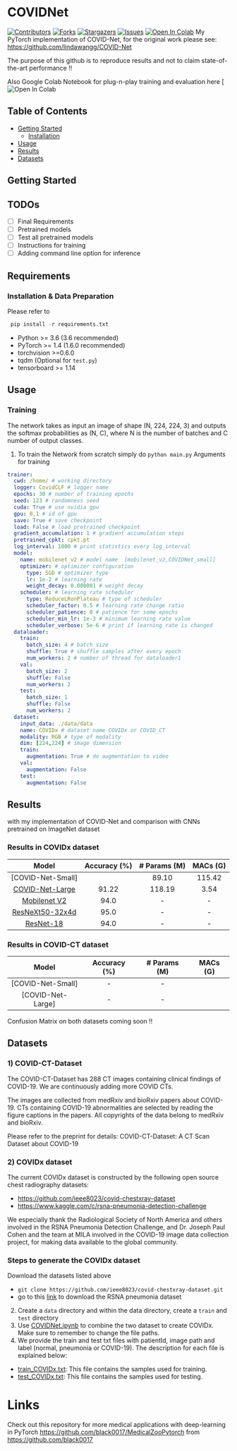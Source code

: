 # COVIDNet

[![Contributors][contributors-shield]][contributors-url]
[![Forks][forks-shield]][forks-url]
[![Stargazers][stars-shield]][stars-url]
[![Issues][issues-shield]][issues-url]
[![Open In Colab](https://colab.research.google.com/assets/colab-badge.svg)](https://colab.research.google.com/github/IliasPap/COVIDNet/blob/master/COVIDNet.ipynb#scrollTo=G9t--VlR7_F6)
My PyTorch implementation of COVID-Net, for the original work please see: https://github.com/lindawangg/COVID-Net

The purpose of this github is to reproduce results and not to claim state-of-the-art performance !!

Also Google Colab Notebook for plug-n-play training and evaluation here [![Open In Colab](https://colab.research.google.com/github/IliasPap/COVIDNet/blob/master/COVIDNet.ipynb#scrollTo=G9t--VlR7_F6)


## Table of Contents

* [Getting Started](#getting-started)
  * [Installation](#installation)
* [Usage](#usage)
* [Results](#results)
* [Datasets](#datasets)


<!-- GETTING STARTED -->
## Getting Started



## TODOs

- [ ] Final Requirements
- [ ] Pretrained models
- [ ] Test all pretrained models
- [ ] Instructions for training 
- [ ] Adding command line option for inference

## Requirements

### Installation & Data Preparation

Please refer to 
```python
 pip install -r requirements.txt
```




* Python >= 3.6 (3.6 recommended)
* PyTorch >= 1.4 (1.6.0 recommended)
* torchvision >=0.6.0  
* tqdm (Optional for `test.py`)
* tensorboard >= 1.14 
<!-- USAGE EXAMPLES -->
## Usage

### Training

The network takes as input an image of shape (N, 224, 224, 3) and outputs the softmax probabilities as (N, C), where N is the number of batches and C number of output classes.

1. To train the Network from scratch simply do `python main.py` 
 Arguments for training 
```yaml
trainer:
  cwd: /home/ # working directory
  logger: CovidCLF # logger name
  epochs: 30 # number of training epochs
  seed: 123 # randomness seed
  cuda: True # use nvidia gpu
  gpu: 0,1 # id of gpu
  save: True # save checkpoint
  load: False # load pretrained checkpoint
  gradient_accumulation: 1 # gradient accumulation steps
  pretrained_cpkt: cpkt.pt
  log_interval: 1000 # print statistics every log_interval
  model:
    name: mobilenet_v2 # model name  [mobilenet_v2,COVIDNet_small]
    optimizer: # optimizer configuration
      type: SGD # optimizer type
      lr: 1e-2 # learning rate
      weight_decay: 0.000001 # weight decay
    scheduler: # learning rate scheduler
      type: ReduceLRonPlateau # type of scheduler
      scheduler_factor: 0.5 # learning rate change ratio
      scheduler_patience: 0 # patience for some epochs
      scheduler_min_lr: 1e-3 # minimum learning rate value
      scheduler_verbose: 5e-6 # print if learning rate is changed
  dataloader:
    train:
      batch_size: 4 # batch size
      shuffle: True # shuffle samples after every epoch
      num_workers: 2 # number of thread for dataloader1
    val:
      batch_size: 2
      shuffle: False
      num_workers: 2
    test:
      batch_size: 1
      shuffle: False
      num_workers: 2
  dataset:
    input_data: ./data/data
    name: COVIDx # dataset name COVIDx or COVID_CT
    modality: RGB # type of modality
    dim: [224,224] # image dimension
    train:
      augmentation: True # do augmentation to video
    val:
      augmentation: False
    test:
      augmentation: False
```

<!-- RESULTS -->
## Results 


with my   implementation  of COVID-Net and comparison with CNNs pretrained on ImageNet dataset


### Results in COVIDx  dataset 


|    Model        | Accuracy (%) | # Params (M) | MACs (G) |      
|:------------:|:------------:|:--------:|:-------------------:|
 | [COVID-Net-Small] |    |   89.10      |     115.42   |   2.26   |  
 |   [COVID-Net-Large](https://drive.google.com/open?id=1-3SKFua_wFl2_aAQMIrj2FhowTX8B551) |   91.22      |     118.19   |   3.54   | 
 |   [Mobilenet V2   ](https://drive.google.com/open?id=19J-1bW6wPl7Kmm0pNagehlM1zk9m37VV) |   94.0       |     -   |   -      |
 |   [ResNeXt50-32x4d](https://drive.google.com/open?id=1-BLolPNYMVWSY0Xnm8Y8wjQCapXiPnLx) |   95.0       |     -   |   -      |
 | [ResNet-18](https://drive.google.com/open?id=1wxo4gkNGyrhR-1PG8Vr1hj65MfSAHOgJ)   |   94.0       |     -   |   -       |

### Results in COVID-CT  dataset 


|  Model       | Accuracy (%) | # Params (M) | MACs (G) | 
|:------------:|:------------:|:--------:|:-------------------:|
|    [COVID-Net-Small]  |     -   |  -   |  |
|     [COVID-Net-Large]     |     -   |   -  |  |


Confusion Matrix on both datasets coming soon !!




<!-- Datasets -->
## Datasets
### 1) COVID-CT-Dataset

The COVID-CT-Dataset has 288 CT images containing clinical findings of COVID-19. We are continuously adding more COVID CTs.

The images are collected from medRxiv and bioRxiv papers about COVID-19. CTs containing COVID-19 abnormalities are selected by reading the figure captions in the papers. All copyrights of the data belong to medRxiv and bioRxiv.

Please refer to the preprint for details: COVID-CT-Dataset: A CT Scan Dataset about COVID-19

### 2) COVIDx  dataset 


The current COVIDx dataset is constructed by the following open source chest radiography datasets:
* https://github.com/ieee8023/covid-chestxray-dataset
* https://www.kaggle.com/c/rsna-pneumonia-detection-challenge

We especially thank the Radiological Society of North America and others involved in the RSNA Pneumonia Detection Challenge, and Dr. Joseph Paul Cohen and the team at MILA involved in the COVID-19 image data collection project, for making data available to the global community.

### Steps to generate the COVIDx dataset

Download the datasets listed above
 * `git clone https://github.com/ieee8023/covid-chestxray-dataset.git`
 * go to this [link](https://www.kaggle.com/c/rsna-pneumonia-detection-challenge/data) to download the RSNA pneumonia dataset
2. Create a `data` directory and within the data directory, create a `train` and `test` directory
3. Use [COVIDNet.ipynb](COVIDNet.ipynb) to combine the two dataset to create COVIDx. Make sure to remember to change the file paths.
4. We provide the train and test txt files with patientId, image path and label (normal, pneumonia or COVID-19). The description for each file is explained below:
 * [train\_COVIDx.txt](train_COVIDx.txt): This file contains the samples used for training.
 * [test\_COVIDx.txt](test_COVIDx.txt): This file contains the samples used for testing.







[contributors-shield]: https://img.shields.io/github/contributors/iliasprc/COVIDNet.svg?style=flat-square
[contributors-url]: https://github.com/iliasprc/COVIDNet/graphs/contributors
[forks-shield]: https://img.shields.io/github/forks/iliasprc/COVIDNet.svg?style=flat-square
[forks-url]: https://github.com/iliasprc/COVIDNet/network/members

[stars-shield]: https://img.shields.io/github/stars/iliasprc/COVIDNet.svg?style=flat-square
[stars-url]: https://github.com/iliasprc/COVIDNet/stargazers

[issues-shield]: https://img.shields.io/github/issues/iliasprc/COVIDNet.svg?style=flat-square
[issues-url]: https://github.com/iliasprc/COVIDNet/issues





# Links
Check out this repository for more medical applications with deep-learning in PyTorch
https://github.com/black0017/MedicalZooPytorch from https://github.com/black0017
